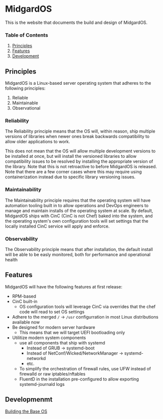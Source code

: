 # MidgardOS

This is the website that documents the build and design of MidgardOS.

### Table of Contents
1. [Principles](#principles)
1. [Features](#features)
1. [Development](#development)

## Principles

MidgardOS is a Linux-based server operating system that adheres to the following principles:

1. Reliable
1. Maintainable
1. Observational

### Reliability

The Reliability principle means that the OS will, within reason, ship multiple versions of libraries when newer ones break backwards compatibility to allow older applications to work.

This does not mean that the OS will allow multiple development versions to be installed at once, but will install the versioned libraries to allow compatibility issues to be resolved by installing the appropriate version of the library. Note that this is not retroactive to before MidgardOS is released. Note that there are a few corner cases where this may require using containerization instead due to specific library versioning issues.

### Maintainability

The Maintainability principle requires that the operating system will have automation tooling built in to allow operations and DevOps engineers to manage and maintain installs of the operating system at scale. By default, MidgardOS ships with CinC (CinC is not Chef) baked into the system, and the operating system's own configuration tools will set settings that the locally installed CinC service will apply and enforce.

### Observability

The Observability principle means that after installation, the default install will be able to be easly monitored, both for performance and operational health

## Features

MidgardOS will have the following features at first release:

- RPM-based
- CinC built-in
  - OS configuration tools will leverage CinC via overrides that the chef code will read to set OS settings
- Adhere to the merged `/` -> `/usr` configurration in most Linux distributions available now
- Be designed for modern server hardware
  - This means that we will target UEFI bootloading only
- Utilitize modern system components
  - use all components that ship with systemd
    - Instead of GRUB -> systemd-boot
    - Instead of NetConf/Wicked/NetworkManager -> systemd-networkd
    - etc.
  - To simplify the orchestration of firewall rules, use UFW instead of firewalld or raw iptables/nftables
  - FluentD in the installation pre-configured to allow exporting systemd-journald logs

## Developmenmt

[Building the Base OS](MidgardOS/README.md)
